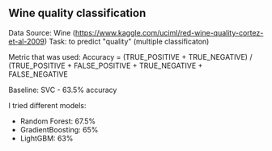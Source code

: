 ## Wine quality classification

Data Source: Wine (https://www.kaggle.com/uciml/red-wine-quality-cortez-et-al-2009)
Task: to predict "quality" (multiple classificaton)

Metric that was used:
Accuracy = (TRUE_POSITIVE + TRUE_NEGATIVE) / (TRUE_POSITIVE + FALSE_POSITIVE + TRUE_NEGATIVE + FALSE_NEGATIVE

Baseline: SVC - 63.5% accuracy

I tried different models:
- Random Forest: 67.5%
- GradientBoosting: 65%
- LightGBM: 63%

